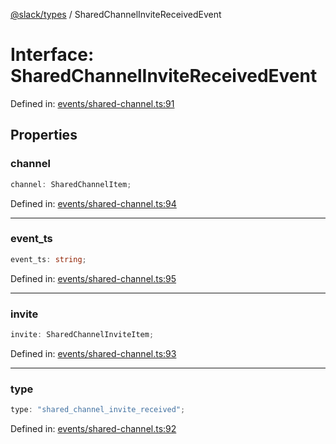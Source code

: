 [@slack/types](../index.md) / SharedChannelInviteReceivedEvent

# Interface: SharedChannelInviteReceivedEvent

Defined in: [events/shared-channel.ts:91](https://github.com/slackapi/node-slack-sdk/blob/main/packages/types/src/events/shared-channel.ts#L91)

## Properties

### channel

```ts
channel: SharedChannelItem;
```

Defined in: [events/shared-channel.ts:94](https://github.com/slackapi/node-slack-sdk/blob/main/packages/types/src/events/shared-channel.ts#L94)

***

### event\_ts

```ts
event_ts: string;
```

Defined in: [events/shared-channel.ts:95](https://github.com/slackapi/node-slack-sdk/blob/main/packages/types/src/events/shared-channel.ts#L95)

***

### invite

```ts
invite: SharedChannelInviteItem;
```

Defined in: [events/shared-channel.ts:93](https://github.com/slackapi/node-slack-sdk/blob/main/packages/types/src/events/shared-channel.ts#L93)

***

### type

```ts
type: "shared_channel_invite_received";
```

Defined in: [events/shared-channel.ts:92](https://github.com/slackapi/node-slack-sdk/blob/main/packages/types/src/events/shared-channel.ts#L92)

